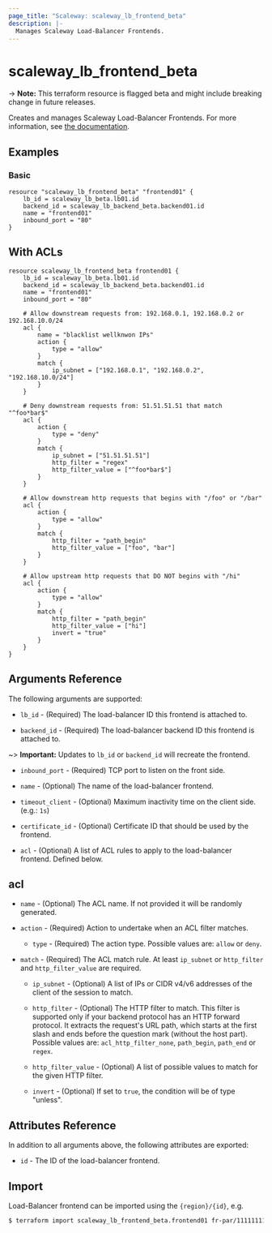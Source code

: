 ```yaml
---
page_title: "Scaleway: scaleway_lb_frontend_beta"
description: |-
  Manages Scaleway Load-Balancer Frontends.
---
```


# scaleway_lb_frontend_beta

-> **Note:** This terraform resource is flagged beta and might include breaking change in future releases.

Creates and manages Scaleway Load-Balancer Frontends. For more information, see [the documentation](https://developers.scaleway.com/en/products/lb/api).

## Examples

### Basic

```hcl
resource "scaleway_lb_frontend_beta" "frontend01" {
    lb_id = scaleway_lb_beta.lb01.id
    backend_id = scaleway_lb_backend_beta.backend01.id
    name = "frontend01"
    inbound_port = "80"
}
```

## With ACLs

```hcl
resource scaleway_lb_frontend_beta frontend01 {
    lb_id = scaleway_lb_beta.lb01.id
    backend_id = scaleway_lb_backend_beta.backend01.id
    name = "frontend01"
    inbound_port = "80"

    # Allow downstream requests from: 192.168.0.1, 192.168.0.2 or 192.168.10.0/24
    acl {
        name = "blacklist wellknwon IPs"
        action {
            type = "allow"
        }
        match {
            ip_subnet = ["192.168.0.1", "192.168.0.2", "192.168.10.0/24"]
        }
    }

    # Deny downstream requests from: 51.51.51.51 that match "^foo*bar$"
    acl {
        action {
            type = "deny"
        }
        match {
            ip_subnet = ["51.51.51.51"]
            http_filter = "regex"
            http_filter_value = ["^foo*bar$"]
        }
    }

    # Allow downstream http requests that begins with "/foo" or "/bar"
    acl {
        action {
            type = "allow"
        }
        match {
            http_filter = "path_begin"
            http_filter_value = ["foo", "bar"]
        }
    }

    # Allow upstream http requests that DO NOT begins with "/hi"
    acl {
        action {
            type = "allow"
        }
        match {
            http_filter = "path_begin"
            http_filter_value = ["hi"]
            invert = "true"
        }
    }
}
```

## Arguments Reference

The following arguments are supported:

- `lb_id` - (Required) The load-balancer ID this frontend is attached to.

- `backend_id` - (Required) The load-balancer backend ID this frontend is attached to.

~> **Important:** Updates to `lb_id` or `backend_id` will recreate the frontend.

- `inbound_port` - (Required) TCP port to listen on the front side.

- `name` - (Optional) The name of the load-balancer frontend.

- `timeout_client` - (Optional) Maximum inactivity time on the client side. (e.g.: `1s`)

- `certificate_id` - (Optional) Certificate ID that should be used by the frontend.

- `acl` - (Optional) A list of ACL rules to apply to the load-balancer frontend.  Defined below.

## acl

- `name` - (Optional) The ACL name. If not provided it will be randomly generated.
  
- `action` - (Required) Action to undertake when an ACL filter matches.
  
    - `type` - (Required) The action type. Possible values are: `allow` or `deny`.
  
- `match` - (Required) The ACL match rule. At least `ip_subnet` or `http_filter` and `http_filter_value` are required.

    - `ip_subnet` - (Optional) A list of IPs or CIDR v4/v6 addresses of the client of the session to match.

    - `http_filter` - (Optional) The HTTP filter to match. This filter is supported only if your backend protocol has an HTTP forward protocol.
       It extracts the request's URL path, which starts at the first slash and ends before the question mark (without the host part).
       Possible values are: `acl_http_filter_none`, `path_begin`, `path_end` or `regex`.

    - `http_filter_value` - (Optional) A list of possible values to match for the given HTTP filter.

    - `invert` - (Optional) If set to `true`, the condition will be of type "unless".

## Attributes Reference

In addition to all arguments above, the following attributes are exported:

- `id` - The ID of the load-balancer frontend.

## Import

Load-Balancer frontend can be imported using the `{region}/{id}`, e.g.

```bash
$ terraform import scaleway_lb_frontend_beta.frontend01 fr-par/11111111-1111-1111-1111-111111111111
```
